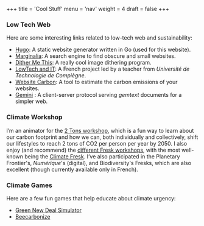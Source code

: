 +++
title = 'Cool Stuff'
menu = 'nav'
weight = 4
draft = false
+++

### Low Tech Web

Here are some interesting links related to low-tech web and sustainability:

- [Hugo](https://gohugo.io/): A static website generator written in Go (used for this website).
- [Marginalia](https://search.marginalia.nu/): A search engine to find obscure and small websites.
- [Dither Me This](https://doodad.dev/dither-me-this/): A really cool image dithering program.
- [LowTech and IT](https://lownum.fr/): A French project led by a teacher from *Université de Technologie de Compiègne*.
- [Website Carbon](https://www.websitecarbon.com/): A tool to estimate the carbon emissions of your websites.
- [Gemini](https://geminiprotocol.net/docs/tech-overview.gmi) : A client-server protocol serving *gemtext* documents for a simpler web.

### Climate Workshop

I’m an animator for the [2 Tons workshop](https://en.2tonnes.org/), which is a fun way to learn about our carbon footprint and how we can, both individually and collectively, shift our lifestyles to reach 2 tons of CO2 per person per year by 2050.
I also enjoy (and recommend) the [different Fresk workshops](https://wiki.climatefresk.org/?title=Les_fresques_amies), with the most well-known being the [Climate Fresk](https://climatefresk.org/world/). I’ve also participated in the Planetary Frontier's, *Numérique*'s (digital), and Biodiversity's Fresks, which are also excellent (though currently available only in French).

### Climate Games

Here are a few fun games that help educate about climate urgency:

- [Green New Deal Simulator](https://molleindustria.itch.io/green-new-deal-simulator)
- [Beecarbonize](https://charlesgames.itch.io/beecarbonize)

